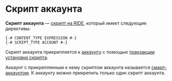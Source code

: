 # Скрипт аккаунта

**Скрипт аккаунта** — [скрипт на RIDE](/ride/ride-script.md), который имеет следующие директивы:

``` ride
{-# CONTENT_TYPE EXPRESSION #-}
{-# SCRIPT_TYPE ACCOUNT #-}
```

Скрипт аккаунта прикрепляется к [аккаунту](/blockchain/account.md) с помощью [транзакции установки скрипта](/blockchain/transaction-type/set-script-transaction.md).

Аккаунт с прикрепленным к нему скриптом аккаунта называется [смарт-аккаунтом](/blockchain/smart-account.md). К аккаунту можно прикрепить только один скрипт аккаунта.
